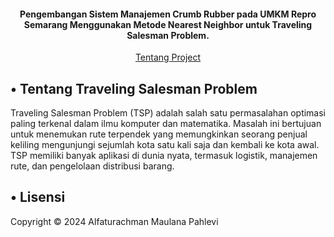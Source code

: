 <h4 align="center">Pengembangan Sistem Manajemen Crumb Rubber pada UMKM Repro Semarang Menggunakan Metode Nearest Neighbor untuk Traveling Salesman Problem.
</h4>

<p></p>

<p align="center">
  <a href="#tentang">Tentang Project</a>
</p>

<p></p>

<h2 id="tentang">• Tentang Traveling Salesman Problem</h2>

<p>
  Traveling Salesman Problem (TSP) adalah salah satu permasalahan optimasi paling terkenal dalam ilmu komputer dan matematika. 
  Masalah ini bertujuan untuk menemukan rute terpendek yang memungkinkan seorang penjual keliling mengunjungi sejumlah kota 
  satu kali saja dan kembali ke kota awal. TSP memiliki banyak aplikasi di dunia nyata, termasuk logistik, manajemen rute, dan pengelolaan 
  distribusi barang.
</p>

<p></p>

<h2 id="lisensi">• Lisensi</h2>

Copyright © 2024 Alfaturachman Maulana Pahlevi
